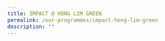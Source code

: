 ```yaml
---
title: IMPACT @ HONG LIM GREEN
permalink: /our-programmes/impact-hong-lim-green
description: ""
---
```


